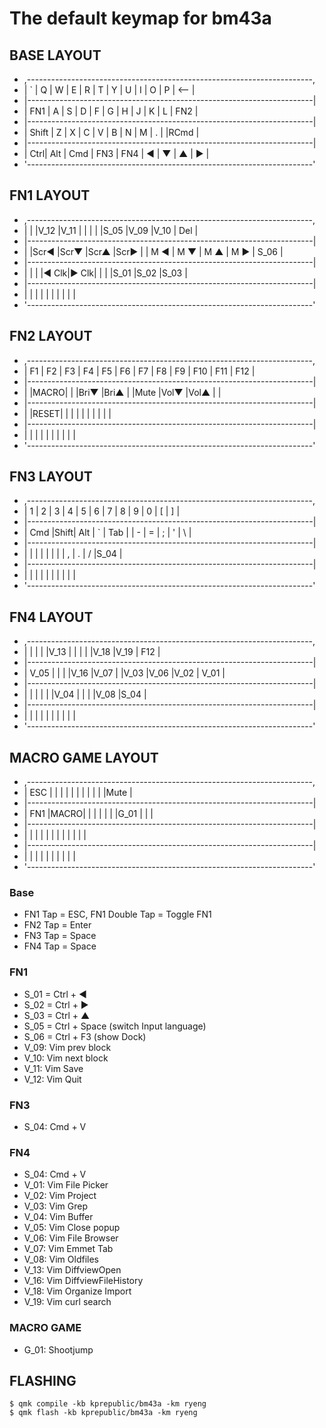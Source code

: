 # The default keymap for bm43a

## BASE LAYOUT
* ,-----------------------------------------------------------------------,
* |  `  |  Q  |  W  |  E  |  R  |  T  |  Y  |  U  |  I  |  O  |  P  | <-- |
* |-----------------------------------------------------------------------|
* |  FN1  |  A  |  S  |  D  |  F  |  G  |  H  |  J  |  K  |  L  |   FN2   |
* |-----------------------------------------------------------------------|
* |  Shift    |  Z  |  X  |  C  |  V  |  B  |  N  |  M  |  .  |     |RCmd |
* |-----------------------------------------------------------------------|
* | Ctrl| Alt | Cmd |     FN3       |     FN4     |  ◀  |  ▼  |  ▲  |  ▶  |
* '-----------------------------------------------------------------------'

## FN1 LAYOUT
* ,-----------------------------------------------------------------------,
* |     |     |V_12 |V_11 |     |     |     |     |S_05 |V_09 |V_10 | Del |
* |-----------------------------------------------------------------------|
* |       |Scr◀ |Scr▼ |Scr▲ |Scr▶ |     | M ◀ | M ▼ | M ▲ | M ▶ |  S_06   |
* |-----------------------------------------------------------------------|
* |           |     |     |◀ Clk|▶ Clk|     |     |     |S_01 |S_02 |S_03 |
* |-----------------------------------------------------------------------|
* |     |     |     |               |             |     |     |     |     |
* '-----------------------------------------------------------------------'

## FN2 LAYOUT
* ,-----------------------------------------------------------------------,
* | F1  | F2  | F3  | F4  | F5  | F6  | F7  | F8  | F9  | F10 | F11 | F12 |
* |-----------------------------------------------------------------------|
* |       |MACRO|     |     |Bri▼ |Bri▲ |     |Mute |Vol▼ |Vol▲ |         |
* |-----------------------------------------------------------------------|
* |           |RESET|     |     |     |     |     |     |     |     |     |
* |-----------------------------------------------------------------------|
* |     |     |     |               |             |     |     |     |     |
* '-----------------------------------------------------------------------'

## FN3 LAYOUT
* ,-----------------------------------------------------------------------,
* |  1  |  2  |  3  |  4  |  5  |  6  |  7  |  8  |  9  |  0  |  [  |  ]  |
* |-----------------------------------------------------------------------|
* |  Cmd  |Shift| Alt |  `  | Tab |     |  -  |  =  |  ;  |  '  |    \    |
* |-----------------------------------------------------------------------|
* |           |     |     |     |     |     |     |  ,  |  .  |  /  |S_04 |
* |-----------------------------------------------------------------------|
* |     |     |     |               |             |     |     |     |     |
* '-----------------------------------------------------------------------'

## FN4 LAYOUT
* ,-----------------------------------------------------------------------,
* |     |     |     |     |V_13 |     |     |     |     |V_18 |V_19 | F12 |
* |-----------------------------------------------------------------------|
* | V_05  |     |     |     |V_16 |V_07 |     |V_03 |V_06 |V_02 |  V_01   |
* |-----------------------------------------------------------------------|
* |           |     |     |     |     |V_04 |     |     |     |V_08 |S_04 |
* |-----------------------------------------------------------------------|
* |     |     |     |               |             |     |     |     |     |
* '-----------------------------------------------------------------------'

## MACRO GAME LAYOUT
* ,-----------------------------------------------------------------------,
* | ESC |     |     |     |     |     |     |     |     |     |     |Mute |
* |-----------------------------------------------------------------------|
* |  FN1  |MACRO|     |     |     |     |     |     |G_01 |     |         |
* |-----------------------------------------------------------------------|
* |           |     |     |     |     |     |     |     |     |     |     |
* |-----------------------------------------------------------------------|
* |     |     |     |               |             |     |     |     |     |
* '-----------------------------------------------------------------------'

### Base
- FN1 Tap = ESC, FN1 Double Tap = Toggle FN1
- FN2 Tap = Enter
- FN3 Tap = Space
- FN4 Tap = Space

### FN1
- S_01 = Ctrl + ◀
- S_02 = Ctrl + ▶
- S_03 = Ctrl + ▲
- S_05 = Ctrl + Space (switch Input language)
- S_06 = Ctrl + F3 (show Dock)
- V_09: Vim prev block
- V_10: Vim next block
- V_11: Vim Save
- V_12: Vim Quit

### FN3
- S_04: Cmd + V

### FN4
- S_04: Cmd + V
- V_01: Vim File Picker
- V_02: Vim Project
- V_03: Vim Grep
- V_04: Vim Buffer
- V_05: Vim Close popup
- V_06: Vim File Browser
- V_07: Vim Emmet Tab
- V_08: Vim Oldfiles
- V_13: Vim DiffviewOpen
- V_16: Vim DiffviewFileHistory
- V_18: Vim Organize Import
- V_19: Vim curl search

### MACRO GAME
- G_01: Shootjump

## FLASHING

```
$ qmk compile -kb kprepublic/bm43a -km ryeng
$ qmk flash -kb kprepublic/bm43a -km ryeng
```
